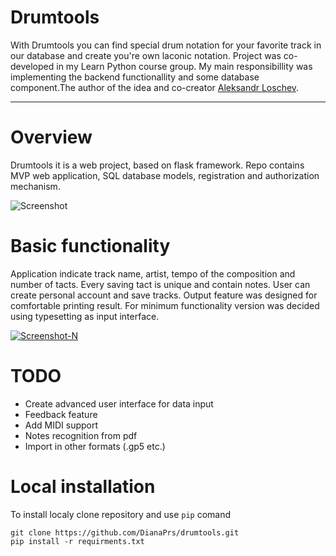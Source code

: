 Drumtools
=========

With Drumtools you can find special drum notation for your favorite track in our database and create you're own laconic notation. Project was co-developed in my Learn Python course group. My main responsibillity was implementing the backend functionallity and some database component.The author of the idea and co-creator [Aleksandr Loschev](https://github.com/Loschev).

---
# Overview

Drumtools it is a web project, based on flask framework. Repo contains MVP web application, SQL database models, registration and authorization mechanism.

<img src="https://i.ibb.co/tJv10c7/Screenshot.png" alt="Screenshot" border="0">

# Basic functionality

Application indicate track name, artist, tempo of the composition and number of tacts. Every saving tact is unique and contain notes. User can create personal account and save tracks. Output feature was designed for comfortable printing result.
For minimum functionality version was decided using typesetting as input interface. 

<a href="https://ibb.co/JvX7mCc"><img src="https://i.ibb.co/JvX7mCc/Screenshot-N.png" alt="Screenshot-N" border="0"></a>

# TODO

- Create advanced user interface for data input
- Feedback feature 
- Add MIDI support
- Notes recognition from pdf
- Import in other formats (.gp5 etc.)


# Local installation

To install localy clone repository and use `pip` comand

```
git clone https://github.com/DianaPrs/drumtools.git
pip install -r requirments.txt
```

